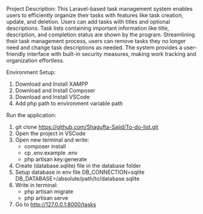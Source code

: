 Project Description:
This Laravel-based task management system enables users to efficiently organize their tasks with features like task creation, update, and deletion. Users can add tasks with titles and optional descriptions. Task lists containing important information like title, description, and completion status are shown by the program. Streamlining their task management process, users can remove tasks they no longer need and change task descriptions as needed. The system provides a user-friendly interface with built-in security measures, making work tracking and organization effortless.

Environment Setup:
1. Download and Install XAMPP
2. Download and Install Composer
3. Download and Install VSCode
4. Add php path to environment variable path

Run the application:
1. git clone https://github.com/Shagufta-Sajid/To-do-list.git
2. Open the project in VSCode
3. Open new terminal and write:
    - composer install
    - cp .env.example .env
    - php artisan key:generate
4. Create (database.sqlite) file in the database folder
5. Setup database in env file
    DB_CONNECTION=sqlite
    DB_DATABASE=/absolute/path/to/database.sqlite
7. Write in terminal:
   - php artisan migrate
   - php artisan serve
8. Go to http://127.0.0.1:8000/tasks
